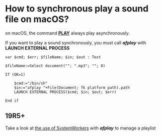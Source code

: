 # How to synchronous play a sound file on macOS?

on macOS, the command **[PLAY](https://doc.4d.com/4Dv19/4D/19.4/PLAY.301-6022871.en.html)** always play asynchronously.

If you want to play a sound synchronously, you must call ***afplay*** with **LAUNCH EXTERNAL PROCESS**

```4d
var $cmd; $err; $fileName; $in; $out : Text

$fileName:=Select document(""; ".mp3"; ""; 0)

If (OK=1)
	
	$cmd:="/bin/sh"
	$in:="afplay "+File(Document; fk platform path).path
	LAUNCH EXTERNAL PROCESS($cmd; $in; $out; $err)
	
End if 
```

## 19R5+

Take a look at [the use of SystemWorkers](https://github.com/vdelachaux/player) with ***afplay*** to manage a playlist
